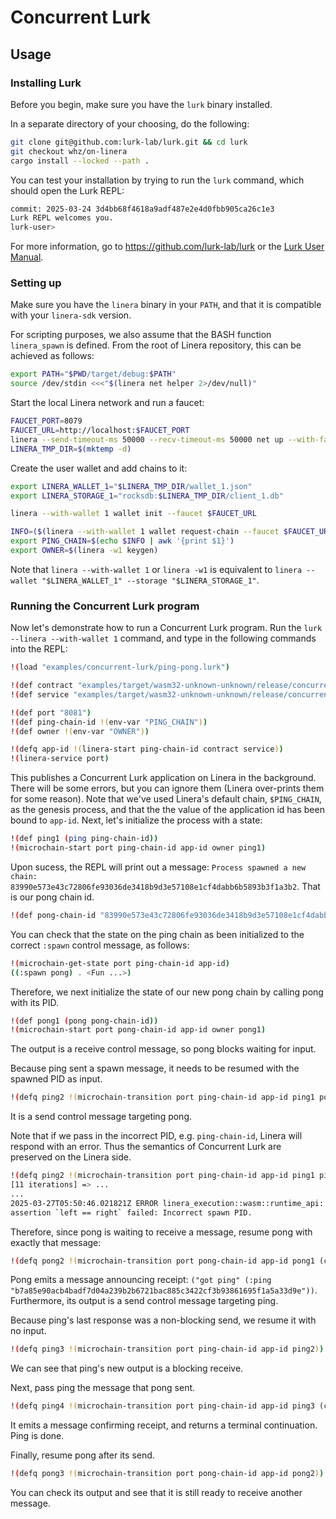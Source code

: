 # Concurrent Lurk

## Usage

### Installing Lurk

Before you begin, make sure you have the `lurk` binary installed.

In a separate directory of your choosing, do the following:

```bash
git clone git@github.com:lurk-lab/lurk.git && cd lurk
git checkout whz/on-linera
cargo install --locked --path .
```

You can test your installation by trying to run the `lurk` command, which should open the Lurk REPL:

```bash
commit: 2025-03-24 3d4bb68f4618a9adf487e2e4d0fbb905ca26c1e3
Lurk REPL welcomes you.
lurk-user> 
```

For more information, go to https://github.com/lurk-lab/lurk or the [Lurk User Manual](https://docs.argument.xyz/).

### Setting up

Make sure you have the `linera` binary in your `PATH`, and that it is compatible with your
`linera-sdk` version.

For scripting purposes, we also assume that the BASH function `linera_spawn` is defined.
From the root of Linera repository, this can be achieved as follows:

```bash
export PATH="$PWD/target/debug:$PATH"
source /dev/stdin <<<"$(linera net helper 2>/dev/null)"
```

Start the local Linera network and run a faucet:

```bash
FAUCET_PORT=8079
FAUCET_URL=http://localhost:$FAUCET_PORT
linera --send-timeout-ms 50000 --recv-timeout-ms 50000 net up --with-faucet --faucet-port $FAUCET_PORT &
LINERA_TMP_DIR=$(mktemp -d)
```

Create the user wallet and add chains to it:

```bash
export LINERA_WALLET_1="$LINERA_TMP_DIR/wallet_1.json"
export LINERA_STORAGE_1="rocksdb:$LINERA_TMP_DIR/client_1.db"

linera --with-wallet 1 wallet init --faucet $FAUCET_URL

INFO=($(linera --with-wallet 1 wallet request-chain --faucet $FAUCET_URL))
export PING_CHAIN=$(echo $INFO | awk '{print $1}')
export OWNER=$(linera -w1 keygen)
```

Note that `linera --with-wallet 1` or `linera -w1` is equivalent to `linera --wallet
"$LINERA_WALLET_1" --storage "$LINERA_STORAGE_1"`.

### Running the Concurrent Lurk program

Now let's demonstrate how to run a Concurrent Lurk program. 
Run the `lurk --linera --with-wallet 1` command, and type in the following commands into the REPL:

```bash
!(load "examples/concurrent-lurk/ping-pong.lurk")

!(def contract "examples/target/wasm32-unknown-unknown/release/concurrent_lurk_contract.wasm")
!(def service "examples/target/wasm32-unknown-unknown/release/concurrent_lurk_service.wasm")

!(def port "8081")
!(def ping-chain-id !(env-var "PING_CHAIN"))
!(def owner !(env-var "OWNER"))

!(defq app-id !(linera-start ping-chain-id contract service))
!(linera-service port)
```

This publishes a Concurrent Lurk application on Linera in the background. There will be some errors, but you can ignore them (Linera over-prints them for some reason).
Note that we've used Linera's default chain, `$PING_CHAIN`, as the genesis process, and that the the value of the application id has been bound to `app-id`.
Next, let's initialize the process with a state:

```bash
!(def ping1 (ping ping-chain-id))
!(microchain-start port ping-chain-id app-id owner ping1)
```

Upon sucess, the REPL will print out a message: `Process spawned a new chain: 83990e573e43c72806fe93036de3418b9d3e57108e1cf4dabb6b5893b3f1a3b2`. That is our pong chain id.
```bash
!(def pong-chain-id "83990e573e43c72806fe93036de3418b9d3e57108e1cf4dabb6b5893b3f1a3b2")
```

You can check that the state on the ping chain as been initialized to the correct `:spawn` control message, as follows:
```bash
!(microchain-get-state port ping-chain-id app-id)
((:spawn pong) . <Fun ...>)
```

Therefore, we next initialize the state of our new pong chain by calling pong with its PID.

```bash
!(def pong1 (pong pong-chain-id))
!(microchain-start port pong-chain-id app-id owner pong1)
```

The output is a receive control message, so pong blocks waiting for input.

Because ping sent a spawn message, it needs to be resumed with the spawned PID as input.

```bash
!(defq ping2 !(microchain-transition port ping-chain-id app-id ping1 pong-chain-id))
```

It is a send control message targeting pong.

Note that if we pass in the incorrect PID, e.g. `ping-chain-id`, Linera will respond with an error. 
Thus the semantics of Concurrent Lurk are preserved on the Linera side.
```bash
!(defq ping2 !(microchain-transition port ping-chain-id app-id ping1 ping-chain-id))
[11 iterations] => ...
...
2025-03-27T05:50:46.021821Z ERROR linera_execution::wasm::runtime_api: panicked at concurrent-lurk/src/contract.rs:111:17:
assertion `left == right` failed: Incorrect spawn PID.
```

Therefore, since pong is waiting to receive a message, resume pong with exactly that message:

```bash
!(defq pong2 !(microchain-transition port pong-chain-id app-id pong1 (car (cdr (cdr (car ping2))))))
```

Pong emits a message announcing receipt: `("got ping" (:ping "b7a85e90acb4badf7d04a239b2b6721bac885c3422cf3b93861695f1a5a33d9e"))`.
Furthermore, its output is a send control message targeting ping.

Because ping's last response was a non-blocking send, we resume it with no input.

```bash
!(defq ping3 !(microchain-transition port ping-chain-id app-id ping2))
```

We can see that ping's new output is a blocking receive.

Next, pass ping the message that pong sent.

```bash
!(defq ping4 !(microchain-transition port ping-chain-id app-id ping3 (car (cdr (cdr (car pong2))))))
```

It emits a message confirming receipt, and returns a terminal continuation. Ping is done.

Finally, resume pong after its send.

```bash
!(defq pong3 !(microchain-transition port pong-chain-id app-id pong2))
```

You can check its output and see that it is still ready to receive another message.
